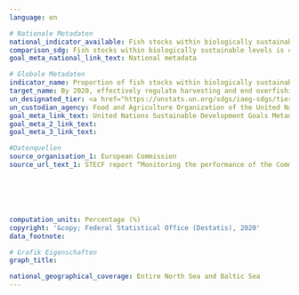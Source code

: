 ```yaml
---
language: en

# Nationale Metadaten
national_indicator_available: Fish stocks within biologically sustainable levels <br>Proportion of fish stocks monitored based on the maximum sustainable yield (MSY) approach in all managed stocks
comparison_sdg: Fish stocks within biologically sustainable levels is compliant with the global metadata.<br>Proportion of fish stocks monitored based on the maximum sustainable yield (MSY) approach in all managed stocks offers additional information.
goal_meta_national_link_text: National metadata

# Globale Metadaten
indicator_name: Proportion of fish stocks within biologically sustainable levels
target_name: By 2020, effectively regulate harvesting and end overfishing, illegal, unreported and unregulated fishing and destructive fishing practices and implement science-based management plans, in order to restore fish stocks in the shortest time feasible, at least to levels that can produce maximum sustainable yield as determined by their biological characteristics
un_designated_tier: <a href="https://unstats.un.org/sdgs/iaeg-sdgs/tier-classification/" title="Click here for more information on the UN tier classification.">Tier I</a>
un_custodian_agency: Food and Agriculture Organization of the United Nations (FAO)
goal_meta_link_text: United Nations Sustainable Development Goals Metadata
goal_meta_2_link_text:
goal_meta_3_link_text:

#Datenquellen
source_organisation_1: European Commission
source_url_text_1: STECF report “Monitoring the performance of the Common Fisheries Policy (STECF-17-04)






computation_units: Percentage (%)
copyright: '&copy; Federal Statistical Office (Destatis), 2020'
data_footnote:

# Grafik Eigenschaften
graph_title:

national_geographical_coverage: Entire North Sea and Baltic Sea
---
```


<span></span>
